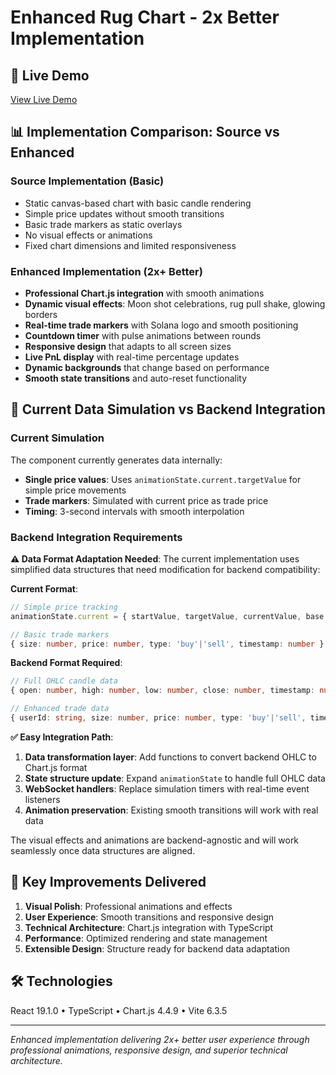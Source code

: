 # Enhanced Rug Chart - 2x Better Implementation

## 🔗 Live Demo

[View Live Demo]()

## 📊 Implementation Comparison: Source vs Enhanced

### Source Implementation (Basic)

- Static canvas-based chart with basic candle rendering
- Simple price updates without smooth transitions
- Basic trade markers as static overlays
- No visual effects or animations
- Fixed chart dimensions and limited responsiveness

### Enhanced Implementation (2x+ Better)

- **Professional Chart.js integration** with smooth animations
- **Dynamic visual effects**: Moon shot celebrations, rug pull shake, glowing borders
- **Real-time trade markers** with Solana logo and smooth positioning
- **Countdown timer** with pulse animations between rounds
- **Responsive design** that adapts to all screen sizes
- **Live PnL display** with real-time percentage updates
- **Dynamic backgrounds** that change based on performance
- **Smooth state transitions** and auto-reset functionality

## 🔄 Current Data Simulation vs Backend Integration

### Current Simulation

The component currently generates data internally:

- **Single price values**: Uses `animationState.current.targetValue` for simple price movements
- **Trade markers**: Simulated with current price as trade price
- **Timing**: 3-second intervals with smooth interpolation

### Backend Integration Requirements

**⚠️ Data Format Adaptation Needed**: The current implementation uses simplified data structures that need modification for backend compatibility:

**Current Format**:

```typescript
// Simple price tracking
animationState.current = { startValue, targetValue, currentValue, base }

// Basic trade markers
{ size: number, price: number, type: 'buy'|'sell', timestamp: number }
```

**Backend Format Required**:

```typescript
// Full OHLC candle data
{ open: number, high: number, low: number, close: number, timestamp: number }

// Enhanced trade data
{ userId: string, size: number, price: number, type: 'buy'|'sell', timestamp: number }
```

**✅ Easy Integration Path**:

1. **Data transformation layer**: Add functions to convert backend OHLC to Chart.js format
2. **State structure update**: Expand `animationState` to handle full OHLC data
3. **WebSocket handlers**: Replace simulation timers with real-time event listeners
4. **Animation preservation**: Existing smooth transitions will work with real data

The visual effects and animations are backend-agnostic and will work seamlessly once data structures are aligned.

## 🚀 Key Improvements Delivered

1. **Visual Polish**: Professional animations and effects
2. **User Experience**: Smooth transitions and responsive design
3. **Technical Architecture**: Chart.js integration with TypeScript
4. **Performance**: Optimized rendering and state management
5. **Extensible Design**: Structure ready for backend data adaptation

## 🛠 Technologies

React 19.1.0 • TypeScript • Chart.js 4.4.9 • Vite 6.3.5

---

_Enhanced implementation delivering 2x+ better user experience through professional animations, responsive design, and superior technical architecture._
